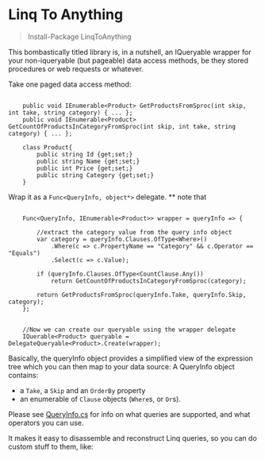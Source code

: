 Linq To Anything
================

> Install-Package LinqToAnything

This bombastically titled library is, in a nutshell, an IQueryable<t>
wrapper for your non-iqueryable (but pageable)
data access methods, be they stored procedures or web requests or whatever.


Take one paged data access method:

```
    
    public void IEnumerable<Product> GetProductsFromSproc(int skip, int take, string category) { ... };
	public void IEnumerable<Product> GetCountOfProductsInCategoryFromSproc(int skip, int take, string category) { ... };
    
    class Product{
        public string Id {get;set;}
        public string Name {get;set;}
        public int Price {get;set;}
        public string Category {get;set;}
    }
```

Wrap it as a `Func<QueryInfo, object*>` delegate. ** note that 


```

    Func<QueryInfo, IEnumerable<Product>> wrapper = queryInfo => {

        //extract the category value from the query info object
        var category = queryInfo.Clauses.OfType<Where>()
            .Where(c => c.PropertyName == "Category" && c.Operator == "Equals")
            .Select(c => c.Value);
		
		if (queryInfo.Clauses.OfType<CountClause.Any())
			return GetCountOfProductsInCategoryFromSproc(category);

        return GetProductsFromSproc(queryInfo.Take, queryInfo.Skip, category);
    };


    //Now we can create our queryable using the wrapper delegate
    IQuerable<Product> queryable = DelegateQueryable<Product>.Create(wrapper);

```

Basically, the queryInfo object provides a simplified view of the expression tree which you can then map to your data source:
A QueryInfo object contains:
    
  - a `Take`, a `Skip` and an `OrderBy` property 
  - an enumerable of `Clause` objects (`Where`s, or `Or`s).

Please see [QueryInfo.cs](https://github.com/mcintyre321/LinqToAnything/blob/master/LinqToAnything/QueryInfo.cs) for info on what queries are supported, and what operators you can use.
 
It makes it easy to disassemble and reconstruct Linq queries, so you can do custom stuff to them, like:
